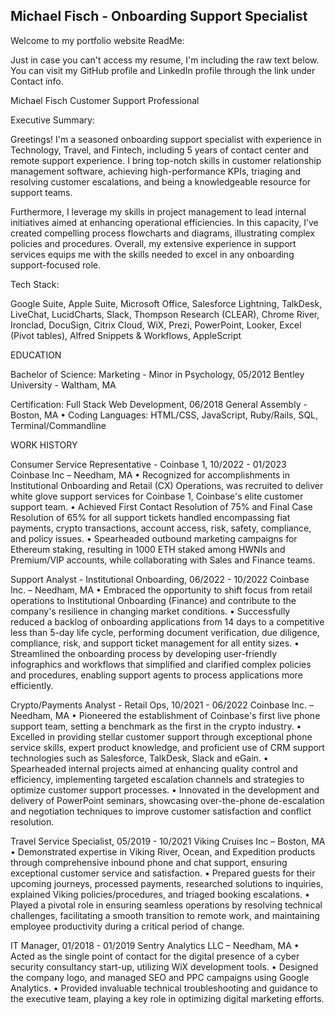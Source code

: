 ## Michael Fisch - Onboarding Support Specialist

Welcome to my portfolio website ReadMe:

Just in case you can't access my resume, I'm including the raw text below.
You can visit my GitHub profile and LinkedIn profile through the link under Contact info.

Michael Fisch
Customer Support Professional

Executive Summary:

Greetings! I'm a seasoned onboarding support specialist with experience in Technology, Travel, and Fintech, including 5 years of contact center and remote support experience. I bring top-notch skills in customer relationship management software, achieving high-performance KPIs, triaging and resolving customer escalations, and being a knowledgeable resource for support teams. 

Furthermore, I leverage my skills in project management to lead internal initiatives aimed at enhancing operational efficiencies. In this capacity, I’ve created compelling process flowcharts and diagrams, illustrating complex policies and procedures. Overall, my extensive experience in support services equips me with the skills needed to excel in any onboarding support-focused role.

Tech Stack:

Google Suite, Apple Suite, Microsoft Office, Salesforce Lightning, TalkDesk, LiveChat, LucidCharts, Slack, Thompson Research (CLEAR), Chrome River, Ironclad, DocuSign, Citrix Cloud, WiX, Prezi, PowerPoint, Looker, Excel (Pivot tables), Alfred Snippets & Workflows, AppleScript

EDUCATION   	

Bachelor of Science: Marketing - Minor in Psychology, 05/2012 
Bentley University - Waltham, MA 
 
Certification: Full Stack Web Development, 06/2018 
General Assembly - Boston, MA 
•	Coding Languages: HTML/CSS, JavaScript, Ruby/Rails, SQL, Terminal/Commandline

WORK HISTORY   	
    
Consumer Service Representative - Coinbase 1, 10/2022 - 01/2023 
Coinbase Inc – Needham, MA
•	Recognized for accomplishments in Institutional Onboarding and Retail (CX) Operations, was recruited to deliver white glove support services for Coinbase 1, Coinbase's elite customer support team.
•	Achieved First Contact Resolution of 75% and Final Case Resolution of 65% for all support tickets handled encompassing fiat payments, crypto transactions, account access, risk, safety, compliance, and policy issues.
•	Spearheaded outbound marketing campaigns for Ethereum staking, resulting in 1000 ETH staked among HWNIs and Premium/VIP accounts, while collaborating with Sales and Finance teams.

Support Analyst - Institutional Onboarding, 06/2022 - 10/2022 
Coinbase Inc. – Needham, MA
•	Embraced the opportunity to shift focus from retail operations to Institutional Onboarding (Finance) and contribute to the company's resilience in changing market conditions.
•	Successfully reduced a backlog of onboarding applications from 14 days to a competitive less than 5-day life cycle, performing document verification, due diligence, compliance, risk, and support ticket management for all entity sizes.
•	Streamlined the onboarding process by developing user-friendly infographics and workflows that simplified and clarified complex policies and procedures, enabling support agents to process applications more efficiently.

Crypto/Payments Analyst - Retail Ops, 10/2021 - 06/2022 
Coinbase Inc. – Needham, MA
•	Pioneered the establishment of Coinbase's first live phone support team, setting a benchmark as the first in the crypto industry.
•	Excelled in providing stellar customer support through exceptional phone service skills, expert product knowledge, and proficient use of CRM support technologies such as Salesforce, TalkDesk, Slack and eGain.
•	Spearheaded internal projects aimed at enhancing quality control and efficiency, implementing targeted escalation channels and strategies to optimize customer support processes.
•	Innovated in the development and delivery of PowerPoint seminars, showcasing over-the-phone de-escalation and negotiation techniques to improve customer satisfaction and conflict resolution.

Travel Service Specialist, 05/2019 - 10/2021 
Viking Cruises Inc – Boston, MA
•	Demonstrated expertise in Viking River, Ocean, and Expedition products through comprehensive inbound phone and chat support, ensuring exceptional customer service and satisfaction.
•	Prepared guests for their upcoming journeys, processed payments, researched solutions to inquiries, explained Viking policies/procedures, and triaged booking escalations.
•	Played a pivotal role in ensuring seamless operations by resolving technical challenges, facilitating a smooth transition to remote work, and maintaining employee productivity during a critical period of change.

IT Manager, 01/2018 - 01/2019 
Sentry Analytics LLC – Needham, MA
•	Acted as the single point of contact for the digital presence of a cyber security consultancy start-up, utilizing WiX development tools.
•	Designed the company logo, and managed SEO and PPC campaigns using Google Analytics.
•	Provided invaluable technical troubleshooting and guidance to the executive team, playing a key role in optimizing digital marketing efforts.
